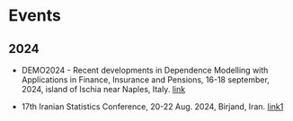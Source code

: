 ---
---

# Events

## 2024 

* DEMO2024 - Recent developments in Dependence Modelling with Applications in Finance, Insurance and Pensions, 16-18 september, 2024,  island of Ischia near Naples, Italy. [link](https://www.vub.be/en/event/demo2024-workshop-dependence-modelling)  

* 17th Iranian Statistics Conference, 20-22 Aug. 2024, Birjand, Iran. [link1](https://conf.birjand.ac.ir/ConfDesc.aspx?id=157)


